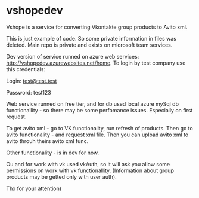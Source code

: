 # vshopedev
Vshope is a service for converting Vkontakte group products to Avito xml.

This is just example of code. So some private information in files was deleted.
Main repo is private and exists on microsoft team services.

Dev version of service runned on azure web services: http://vshopedev.azurewebsites.net/home.
To login by test company use this credentials:

Login: test@test.test

Password: test123

Web service runned on free tier, and for db used local azure mySql db functionallity - so there may be some perfomance issues.
Especially on first request.

To get avito xml - go to VK functionality, run refresh of products.
Then go to avito functionality - and request xml file.
Then you can upload avito xml to avito throuh theirs avito xml func.

Other functionality - is in dev for now. 

Ou and for work with vk used vkAuth, so it will ask you allow some permissions on work with vk functionallity. (Information about group products may be getted only with user auth).

Thx for your attention)
